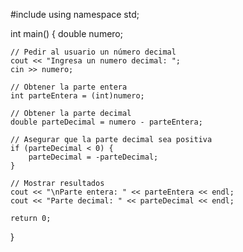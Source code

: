 #include <iostream>
using namespace std;

int main() {
    double numero;
    
    // Pedir al usuario un número decimal
    cout << "Ingresa un numero decimal: ";
    cin >> numero;
    
    // Obtener la parte entera
    int parteEntera = (int)numero;
    
    // Obtener la parte decimal
    double parteDecimal = numero - parteEntera;
    
    // Asegurar que la parte decimal sea positiva
    if (parteDecimal < 0) {
        parteDecimal = -parteDecimal;
    }
    
    // Mostrar resultados
    cout << "\nParte entera: " << parteEntera << endl;
    cout << "Parte decimal: " << parteDecimal << endl;
    
    return 0;
}


